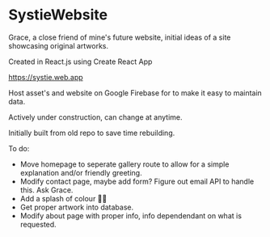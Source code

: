 # SystieWebsite

Grace, a close friend of mine's future website, initial ideas of a site showcasing original artworks.

Created in React.js using Create React App

https://systie.web.app

Host asset's and website on Google Firebase for to make it easy to maintain data.

Actively under construction, can change at anytime.

Initially built from old repo to save time rebuilding.

To do:

- Move homepage to seperate gallery route to allow for a simple explanation and/or friendly greeting.
- Modify contact page, maybe add form? Figure out email API to handle this. Ask Grace.
- Add a splash of colour 🤷‍♂️
- Get proper artwork into database.
- Modify about page with proper info, info dependendant on what is requested.


